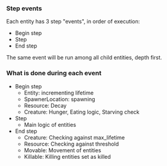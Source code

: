 
### Step events

Each entity has 3 step "events", in order of execution:

- Begin step
- Step
- End step

The same event will be run among all child entities, depth first.

### What is done during each event

- Begin step
  - Entity: incrementing lifetime
  - SpawnerLocation: spawning
  - Resource: Decay
  - Creature: Hunger, Eating logic, Starving check
- Step
  - Main logic of entities
- End step
  - Creature: Checking against max_lifetime
  - Resource: Checking against threshold
  - Movable: Movement of entities
  - Killable: Killing entities set as killed
